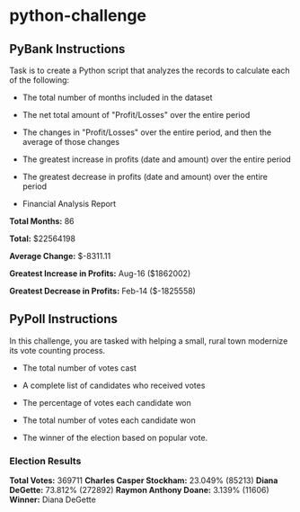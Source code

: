 # python-challenge



## PyBank Instructions

Task is to create a Python script that analyzes the records to calculate each of the following:

* The total number of months included in the dataset

* The net total amount of "Profit/Losses" over the entire period

* The changes in "Profit/Losses" over the entire period, and then the average of those changes

* The greatest increase in profits (date and amount) over the entire period

* The greatest decrease in profits (date and amount) over the entire period

- Financial Analysis Report 

**Total Months:** 86

**Total:** $22564198

**Average Change:** $-8311.11

**Greatest Increase in Profits:** Aug-16 ($1862002)

**Greatest Decrease in Profits:** Feb-14 ($-1825558)


## PyPoll Instructions

In this challenge, you are tasked with helping a small, rural town modernize its vote counting process.

* The total number of votes cast

* A complete list of candidates who received votes

* The percentage of votes each candidate won

* The total number of votes each candidate won

* The winner of the election based on popular vote.

### Election Results
**Total Votes:** 369711
**Charles Casper Stockham:** 23.049% (85213)
**Diana DeGette:** 73.812% (272892)
**Raymon Anthony Doane:** 3.139% (11606)
**Winner:** Diana DeGette
